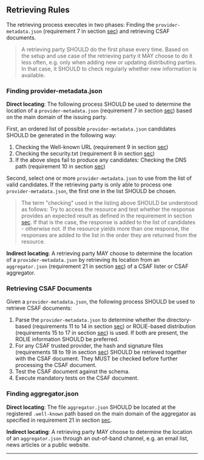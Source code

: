 ## Retrieving Rules

The retrieving process executes in two phases: Finding the `provider-metadata.json` (requirement 7 in section [sec](#requirements)) and
retrieving CSAF documents.

> A retrieving party SHOULD do the first phase every time.
> Based on the setup and use case of the retrieving party it MAY choose to do it less often,
> e.g. only when adding new or updating distributing parties.
> In that case, it SHOULD to check regularly whether new information is available.

### Finding provider-metadata.json

**Direct locating**: The following process SHOULD be used to determine the location of a `provider-metadata.json`
(requirement 7 in section [sec](#requirements)) based on the main domain of the issuing party.

First, an ordered list of possible `provider-metadata.json` candidates SHOULD be generated in the following way:

1. Checking the Well-known URL (requirement 9 in section [sec](#requirements))
2. Checking the security.txt (requirement 8 in section [sec](#requirements))
3. If the above steps fail to produce any candidates: Checking the DNS path (requirement 10 in section [sec](#requirements))

Second, select one or more `provider-metadata.json` to use from the list of valid candidates.
If the retrieving party is only able to process one `provider-metadata.json`, the first one in the list SHOULD be chosen.

> The term "checking" used in the listing above SHOULD be understood as follows:
> Try to access the resource and test whether the response provides an expected result as defined in the requirement in section [sec](#requirements).
> If that is the case, the response is added to the list of candidates - otherwise not.
> If the resource yields more than one response, the responses are added to the list in the order they are returned from the resource.

**Indirect locating**: A retrieving party MAY choose to determine the location of a `provider-metadata.json` by retrieving
its location from an `aggregator.json` (requirement 21 in section [sec](#requirements)) of a CSAF lister or CSAF aggregator.

### Retrieving CSAF Documents

Given a `provider-metadata.json`, the following process SHOULD be used to retrieve CSAF documents:

1. Parse the `provider-metadata.json` to determine whether the directory-based (requirements 11 to 14 in section [sec](#requirements))
   or ROLIE-based distribution (requirements 15 to 17 in section [sec](#requirements)) is used.
   If both are present, the ROLIE information SHOULD be preferred.
2. For any CSAF trusted provider, the hash and signature files (requirements 18 to 19 in section [sec](#requirements)) SHOULD be retrieved together
   with the CSAF document.
   They MUST be checked before further processing the CSAF document.
3. Test the CSAF document against the schema.
4. Execute mandatory tests on the CSAF document.

### Finding aggregator.json

**Direct locating**: The file `aggregator.json` SHOULD be located at the registered `.well-known` path
based on the main domain of the aggregator as specified in requirement 21 in section [sec](#requirements).

**Indirect locating**: A retrieving party MAY choose to determine the location of an `aggregator.json` through an out-of-band channel,
e.g. an email list, news articles or a public website.

-------
